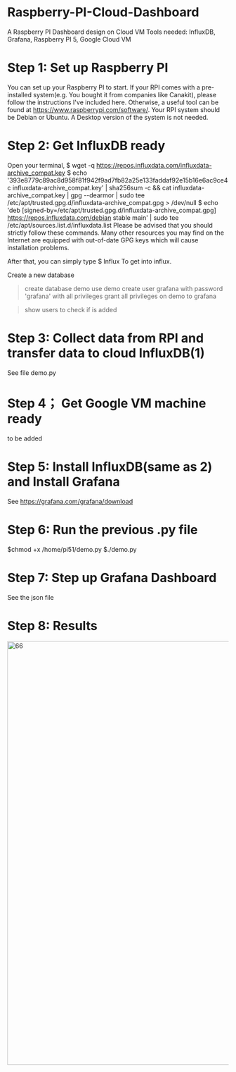 # Raspberry-PI-Cloud-Dashboard
A Raspberry PI Dashboard design on Cloud VM
Tools needed: InfluxDB, Grafana, Raspberry PI 5, Google Cloud VM

# Step 1: Set up Raspberry PI
You can set up your Raspberry PI to start. If your RPI comes with a pre-installed system(e.g. You bought it from companies like Canakit), please follow the instructions I've included here. Otherwise, a useful tool can be found at https://www.raspberrypi.com/software/.
Your RPI system should be Debian or Ubuntu. A Desktop version of the system is not needed.

# Step 2: Get InfluxDB ready
Open your terminal,
 $ wget -q https://repos.influxdata.com/influxdata-archive_compat.key
 $ echo '393e8779c89ac8d958f81f942f9ad7fb82a25e133faddaf92e15b16e6ac9ce4c influxdata-archive_compat.key' | sha256sum -c && cat influxdata-archive_compat.key | gpg --dearmor | sudo tee /etc/apt/trusted.gpg.d/influxdata-archive_compat.gpg > /dev/null
 $ echo 'deb [signed-by=/etc/apt/trusted.gpg.d/influxdata-archive_compat.gpg] https://repos.influxdata.com/debian stable main' | sudo tee /etc/apt/sources.list.d/influxdata.list
Please be advised that you should strictly follow these commands. Many other resources you may find on the Internet are equipped with out-of-date GPG keys which will cause installation problems.

After that, you can simply type
 $ Influx
To get into influx.

Create a new database 
>create database demo
>use demo
>create user grafana with password 'grafana' with all privileges
>grant all privileges on demo to grafana

>show users
to check if is added

# Step 3: Collect data from RPI and transfer data to cloud InfluxDB(1)
See file demo.py

# Step 4； Get Google VM machine ready
to be added

# Step 5: Install InfluxDB(same as 2) and Install Grafana
See https://grafana.com/grafana/download

# Step 6: Run the previous .py file

$chmod +x /home/pi51/demo.py
$./demo.py

# Step 7: Step up Grafana Dashboard
See the json file

# Step 8: Results
<img width="962" alt="66" src="https://github.com/user-attachments/assets/5ab320f1-0c3a-45dc-9068-fcdfc412fc11">
